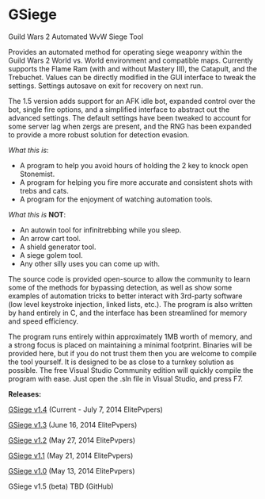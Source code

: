 # GSiege
Guild Wars 2 Automated WvW Siege Tool

Provides an automated method for operating siege weaponry within the Guild Wars 2 World vs. World environment and compatible maps. Currently supports the Flame Ram (with and without Mastery III), the Catapult, and the Trebuchet. Values can be directly modified in the GUI interface to tweak the settings. Settings autosave on exit for recovery on next run.

The 1.5 version adds support for an AFK idle bot, expanded control over the bot, single fire options, and a simplified interface to abstract out the advanced settings. The default settings have been tweaked to account for some server lag when zergs are present, and the RNG has been expanded to provide a more robust solution for detection evasion.


*What this is*:
- A program to help you avoid hours of holding the 2 key to knock open Stonemist.
- A program for helping you fire more accurate and consistent shots with trebs and cats.
- A program for the enjoyment of watching automation tools.

*What this is* **NOT**:
- An autowin tool for infinitrebbing while you sleep.
- An arrow cart tool.
- A shield generator tool.
- A siege golem tool.
- Any other silly uses you can come up with.


The source code is provided open-source to allow the community to learn some of the methods for bypassing detection, as well as show some examples of automation tricks to better interact with 3rd-party software (low level keystroke injection, linked lists, etc.). The program is also written by hand entirely in C, and the interface has been streamlined for memory and speed efficiency. 

The program runs entirely within approximately 1MB worth of memory, and a strong focus is placed on maintaining a minimal footprint. Binaries will be provided here, but if you do not trust them then you are welcome to compile the tool yourself. It is designed to be as close to a turnkey solution as possible. The free Visual Studio Community edition will quickly compile the program with ease. Just open the .sln file in Visual Studio, and press F7.


**Releases:**

[GSiege v1.4](https://github.com/kerismith143/GSiegeArchive/blob/v1.4/GSiege.exe) (Current - July 7, 2014 ElitePvpers)

[GSiege v1.3](https://github.com/kerismith143/GSiegeArchive/blob/v1.3/GSiege.exe) (June 16, 2014 ElitePvpers)

[GSiege v1.2](https://github.com/kerismith143/GSiegeArchive/blob/v1.2/GSiege.exe) (May 27, 2014 ElitePvpers)

[GSiege v1.1](https://github.com/kerismith143/GSiegeArchive/blob/v1.1/GSiege.exe) (May 21, 2014 ElitePvpers)

[GSiege v1.0](https://github.com/kerismith143/GSiegeArchive/blob/master/GSiege.exe) (May 13, 2014 ElitePvpers)

GSiege v1.5 (beta) TBD (GitHub)
